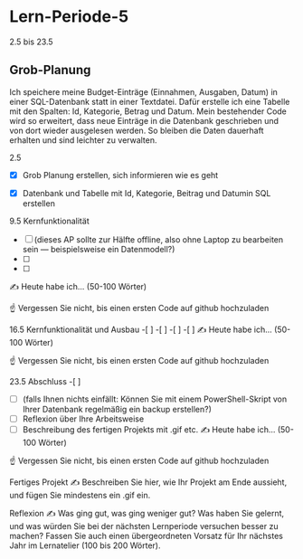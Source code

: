 # Lern-Periode-5
2.5 bis 23.5

## Grob-Planung
Ich speichere meine Budget-Einträge (Einnahmen, Ausgaben, Datum) in einer SQL-Datenbank statt in einer Textdatei. 
Dafür erstelle ich eine Tabelle mit den Spalten: Id, Kategorie, Betrag und Datum. 
Mein bestehender Code wird so erweitert, dass neue Einträge in die Datenbank geschrieben und von dort wieder ausgelesen werden. So bleiben die Daten dauerhaft erhalten und sind leichter zu verwalten.

2.5
-[x] Grob Planung erstellen, sich informieren wie es geht
-[x] Datenbank und Tabelle mit Id, Kategorie, Beitrag und Datumin SQL erstellen



9.5 Kernfunktionalität
-[ ]  (dieses AP sollte zur Hälfte offline, also ohne Laptop zu bearbeiten sein — beispielsweise ein Datenmodell?)
-[ ] 
-[ ] 
✍️ Heute habe ich... (50-100 Wörter)

☝️ Vergessen Sie nicht, bis einen ersten Code auf github hochzuladen

16.5 Kernfunktionalität und Ausbau
-[ ] 
-[ ] 
-[ ] 
-[ ] 
✍️ Heute habe ich... (50-100 Wörter)

☝️ Vergessen Sie nicht, bis einen ersten Code auf github hochzuladen

23.5 Abschluss
-[ ] 
-[ ] (falls Ihnen nichts einfällt: Können Sie mit einem PowerShell-Skript von Ihrer Datenbank regelmäßig ein backup erstellen?)
-[ ] Reflexion über Ihre Arbeitsweise
-[ ] Beschreibung des fertigen Projekts mit .gif etc.
✍️ Heute habe ich... (50-100 Wörter)

☝️ Vergessen Sie nicht, bis einen ersten Code auf github hochzuladen

Fertiges Projekt
✍️ Beschreiben Sie hier, wie Ihr Projekt am Ende aussieht, und fügen Sie mindestens ein .gif ein.

Reflexion
✍️ Was ging gut, was ging weniger gut? Was haben Sie gelernt, und was würden Sie bei der nächsten Lernperiode versuchen besser zu machen? Fassen Sie auch einen übergeordneten Vorsatz für Ihr nächstes Jahr im Lernatelier (100 bis 200 Wörter).
